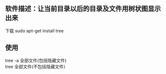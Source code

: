 ## 软件描述：让当前目录以后的目录及文件用树状图显示出来
下载 sudo apt-get install tree
## 使用
tree -a 全部文件(包括隐藏文件)<br>
tree 全部文件(不包括隐藏文件）
